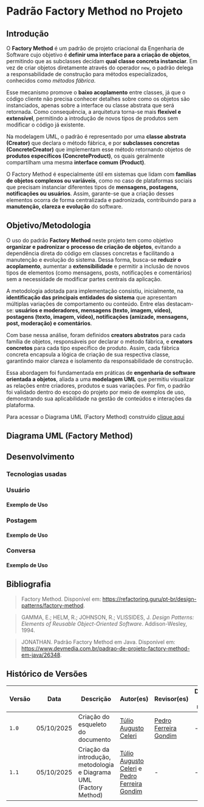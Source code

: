 # Padrão Factory Method no Projeto

## Introdução  

O **Factory Method** é um padrão de projeto criacional da Engenharia de Software cujo objetivo é **definir uma interface para a criação de objetos**, permitindo que as subclasses decidam **qual classe concreta instanciar**. Em vez de criar objetos diretamente através do operador `new`, o padrão delega a responsabilidade de construção para métodos especializados, conhecidos como *métodos fábrica*.  

Esse mecanismo promove o **baixo acoplamento** entre classes, já que o código cliente não precisa conhecer detalhes sobre como os objetos são instanciados, apenas sobre a interface ou classe abstrata que será retornada. Como consequência, a arquitetura torna-se mais **flexível e extensível**, permitindo a introdução de novos tipos de produtos sem modificar o código já existente.  

Na modelagem UML, o padrão é representado por uma **classe abstrata (Creator)** que declara o método fábrica, e por **subclasses concretas (ConcreteCreator)** que implementam esse método retornando objetos de **produtos específicos (ConcreteProduct)**, os quais geralmente compartilham uma mesma **interface comum (Product)**.  

O Factory Method é especialmente útil em sistemas que lidam com **famílias de objetos complexos ou variáveis**, como no caso de plataformas sociais que precisam instanciar diferentes tipos de **mensagens, postagens, notificações ou usuários**. Assim, garante-se que a criação desses elementos ocorra de forma centralizada e padronizada, contribuindo para a **manutenção, clareza e evolução** do software.


## Objetivo/Metodologia

O uso do padrão **Factory Method** neste projeto tem como objetivo **organizar e padronizar o processo de criação de objetos**, evitando a dependência direta do código em classes concretas e facilitando a manutenção e evolução do sistema. Dessa forma, busca-se **reduzir o acoplamento**, aumentar a **extensibilidade** e permitir a inclusão de novos tipos de elementos (como mensagens, posts, notificações e comentários) sem a necessidade de modificar partes centrais da aplicação.  

A metodologia adotada para implementação consistiu, inicialmente, na **identificação das principais entidades do sistema** que apresentam múltiplas variações de comportamento ou conteúdo. Entre elas destacam-se: **usuários e moderadores, mensagens (texto, imagem, vídeo), postagens (texto, imagem, vídeo), notificações (amizade, mensagens, post, moderação) e comentários**.  

Com base nessa análise, foram definidos **creators abstratos** para cada família de objetos, responsáveis por declarar o método fábrica, e **creators concretos** para cada tipo específico de produto. Assim, cada fábrica concreta encapsula a lógica de criação de sua respectiva classe, garantindo maior clareza e isolamento da responsabilidade de construção.  

Essa abordagem foi fundamentada em práticas de **engenharia de software orientada a objetos**, aliada a uma **modelagem UML** que permitiu visualizar as relações entre criadores, produtos e suas variações. Por fim, o padrão foi validado dentro do escopo do projeto por meio de exemplos de uso, demonstrando sua aplicabilidade na gestão de conteúdos e interações da plataforma. 

Para acessar o Diagrama UML (Factory Method) construído [clique aqui](https://mermaid.live/view#pako:eNq1WP1q2zoUfxVjGKRcp9SZ-2VKYbQMBrdj7G77Y-SfE0tNxWzJk-XQj3Xvch9gT7EXmyTHseRIbtJmoTS2zqfOOTq_ozyEGUM4TMMsh6q6JDDnUExpID-vXgXj8Ti4UARcBSUnNCMlkCpATP4Vv39RwhRLw64VBJ-rGrhcfmgW1WdMUJAG_wkpPzdW6wpzCgV20XABJHcRSsyvNeWDfjAokAmyUMpmjOUYaEf6B9MFAX6FaQVzXIwQrgShIJSfUVAsl_cMAY4zPMOdhIsHEMkIo8DfFGTORnWzb5NjlrPvNQa-DEmP5XFKzbhdySxwQIybkZOOLEgF_AOrxKiU_0z1-DbLa-KmzYASj11NlyF4igUo5Mr2Jaa1zDvIsDUPbv-bfFhpR6Qqc7h778nxTFaJY5kgwgqoFAmLnw35p0EXMHcS-_7IiGxQhFCLGxnztK1bg5RxDAKjN0JS_2UZ5Jfy9RMpsJkDRMQoY1TgGvUCnGOBR3bBoAsmK0nXnRRqH02enHzDw3Wi9vUJ3wr7hAm9Yu_PIfiuUFVsh0UtfebOw5ZBKWSJP633C0HYdmihVl6itgvVy7LoikyXOsoWTEfTn7v-OV22gg28qjCVZ9rplWowsls5icq-oo229ulZddEK_43aaHX_hfp4zwS5JhlksEmByHiTksiCcp90dYA1ba1KXLkogH_7iAF5smF41u7fQ5bIcQ8Ie6jqYPn0arCQD7bltlVvFJCSceGpTkFKZ2vmcA_Os8RxxfIFHunvWiWvH5rlLPH29_8zLvdQBaO3ErAZv5M1Is8u2vPMEReqCdugeHYGs0rI7Yvzc8OHpl23gEZQFLQDRhTocSIKmuFhz95xL3utXVbUhcP4rsys4P6FNlZ6vL152wjqeULZbJqqNAV3OQOZoa4gfZjk38ywVi38BGo9V3cjPQxdz9WthQc737bRX42cymYDIFHQooVh3e4sQ3jg39u2tvxZsjFkdxYHcmdBy-4s-jNqtN9tk2qIaj9WaBQFS-jZM9Vviir-XW9pcLCY1vFqZ3Yt_POb9XSx59n0NjEXvO4uwh1gu2DxI85BXybVzMuqDgvb2_TZD8nV6_UtbTw-t27D1vpqt-aqnW-TslaF-hqlrff6tE0wD6pNMQ6UJigr3WzfEFYzdbPN9XbjZjCNujkM4-a8qHm89T_EaVXsEGMX-EHD_TmuN_VofsdE4mfuzxVd5C22PmIPsFk9fYDPbMR2TmwHHdi0AbvDi0H-dW8c_dtXB9vK2X1xYzEjjJu72GtNUxpG4ZwTFKaC1zgKC8zlhChfQ920pqG4wQWehql8RPga6lxMwyl9lGIl0K-MFa0kZ_X8JkyvIa_kW10i2eaWvweuWDSAXrCaijA91hrC9CG8DdM4jvfj5PD1wWmSnEySSXwahXdhOkni_ddHk4Ojg8Pk6OT48DEK77XJyf4kTpKj-OD4-CQ5jeNEalM3csavlj9Hqq_HP6v9pLs)
## Diagrama UML (Factory Method)



## Desenvolvimento





### Tecnologias usadas





### Usuário





#### Exemplo de Uso






### Postagem




#### Exemplo de Uso




### Conversa




#### Exemplo de Uso




## Bibliografia

> Factory Method. Disponível em: <https://refactoring.guru/pt-br/design-patterns/factory-method>.  

> GAMMA, E.; HELM, R.; JOHNSON, R.; VLISSIDES, J. *Design Patterns: Elements of Reusable Object-Oriented Software*. Addison-Wesley, 1994.  

> JONATHAN. Padrão Factory Method em Java. Disponível em: <https://www.devmedia.com.br/padrao-de-projeto-factory-method-em-java/26348>.  


## Histórico de Versões

| Versão |     Data    | Descrição   | Autor(es) | Revisor(es) | Detalhes da revisão | 
| ------ | ----------- | ----------- | --------- | ----------- | --------------------|
| `1.0`  | 05/10/2025  | Criação do esqueleto do documento |[Túlio Augusto Celeri](https://github.com/TulioCeleri) | [Pedro Ferreira Gondim](https://github.com/G0ndim) |-|
| `1.1`  | 05/10/2025  | Criação da introdução, metodologia e Diagrama UML (Factory Method) |[Túlio Augusto Celeri](https://github.com/TulioCeleri) e [Pedro Ferreira Gondim](https://github.com/G0ndim) |-|-|